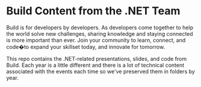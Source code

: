 # Build Content from the .NET Team

Build is for developers by developers. As developers come together to help the world solve new challenges, sharing knowledge and staying connected is more important than ever. Join your community to learn, connect, and code�to expand your skillset today, and innovate for tomorrow.

This repo contains the .NET-related presentations, slides, and code from Build. Each year is a little different and there is a lot of technical content associated with the events each time so we've preserved them in folders by year.